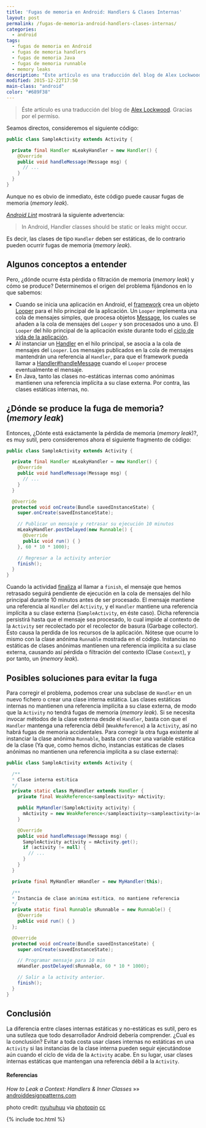 ```yaml
---
title: 'Fugas de memoria en Android: Handlers & Clases Internas'
layout: post
permalink: /fugas-de-memoria-android-handlers-clases-internas/
categories:
  - android
tags:
  - fugas de memoria en Android
  - fugas de memoria handlers
  - fugas de memoria Java
  - fugas de memoria runnable
  - memory leaks
description: "Éste artículo es una traducción del blog de Alex Lockwood. Gracias por el permiso."
modified: 2015-12-22T17:50
main-class: "android"
color: "#689F38"
---
```

> Éste artículo es una traducción del blog de [Alex Lockwood][1]. Gracias por el permiso.

Seamos directos, consideremos el siguiente código:

```java
public class SampleActivity extends Activity {

  private final Handler mLeakyHandler = new Handler() {
    @Override
    public void handleMessage(Message msg) {
      // ...
    }
  }
}

```

Aunque no es obvio de inmediato, éste código puede causar fugas de memoria (*memory leak*).

<!--ad-->

[*Android Lint*][2] mostrará la siguiente advertencia:

> In Android, Handler classes should be static or leaks might occur.

Es decir, las clases de tipo `Handler` deben ser estáticas, de lo contrario pueden ocurrir fugas de memoria (*memory leak*).

## Algunos conceptos a entender

Pero, ¿dónde ocurre ésta pérdida o filtración de memoria (*memory leak*) y cómo se produce? Determinemos el origen del problema fijándonos en lo que sabemos:

  * Cuando se inicia una aplicación en Android, el [framework][3] crea un objeto [Looper][4] para el hilo principal de la aplicación. Un `Looper` implementa una cola de mensajes simples, que procesa objetos [Message][5], los cuales se añaden a la cola de mensajes del `Looper` y son procesados uno a uno. El `Looper` del hilo principal de la aplicación existe durante todo el [ciclo de vida de la aplicación][6].
  * Al instanciar un [Handler][7] en el hilo principal, se asocia a la cola de mensajes del `Looper`. Los mensajes publicados en la cola de mensajes mantendrán una referencia al `Handler`, para que el framework pueda llamar a [Handler#handleMessage][8] cuando el `Looper` procese eventualmente el mensaje.
  * En Java, tanto las clases no-estáticas internas como anónimas mantienen una referencia implícita a su clase externa. Por contra, las clases estáticas internas, no.

## ¿Dónde se produce la fuga de memoria? (*memory leak*)

Entonces, ¿Dónte está exáctamente la pérdida de memoria (*memory leak*)?, es muy sutil, pero consideremos ahora el siguiente fragmento de código:

```java
public class SampleActivity extends Activity {

  private final Handler mLeakyHandler = new Handler() {
    @Override
    public void handleMessage(Message msg) {
      // ...
    }
  }

  @Override
  protected void onCreate(Bundle savedInstanceState) {
    super.onCreate(savedInstanceState);

    // Publicar un mensaje y retrasar su ejecución 10 minutos
    mLeakyHandler.postDelayed(new Runnable() {
      @Override
      public void run() { }
    }, 60 * 10 * 1000);

    // Regresar a la activity anterior
    finish();
  }
}

```

Cuando la actividad [finaliza][9] al llamar a `finish`, el mensaje que hemos retrasado seguirá pendiente de ejecución en la cola de mensajes del hilo principal durante 10 minutos antes de ser procesado. El mensaje mantiene una referencia al `Handler` del `Activity`, y el `Handler` mantiene una referencia implícita a su clase externa (`SampleActivity`, en éste caso). Dicha referencia persistirá hasta que el mensaje sea procesado, lo cual impide al contexto de la `Activity` ser recolectado por el recolector de basura (Garbage collector). Ésto causa la perdida de los recursos de la aplicación. Nótese que ocurre lo mismo con la clase anónima `Runnable` mostrada en el código. Instancias no estáticas de clases anónimas mantienen una referencia implícita a su clase externa, causando así pérdida o filtración del contexto (Clase `Context`), y por tanto, un (*memory leak*).

## Posibles soluciones para evitar la fuga

Para corregir el problema, podemos crear una subclase de `Handler` en un nuevo fichero o crear una clase interna estática. Las clases estáticas internas no mantienen una referencia implícita a su clase externa, de modo que la `Activity` no tendrá fugas de memoria (*memory leak*). Si se necesita invocar métodos de la clase externa desde el `Handler`, basta con que el `Handler` mantenga una referencia débil (`WeakReference`) a la `Activity`, así no habrá fugas de memoria accidentales. Para corregir la otra fuga existente al instanciar la clase anónima `Runnable`, basta con crear una variable estática de la clase (Ya que, como hemos dicho, instancias estáticas de clases anónimas no mantienen una referencia implícita a su clase externa):

```java
public class SampleActivity extends Activity {

  /**
  * Clase interna estática
  */
  private static class MyHandler extends Handler {
    private final WeakReference<sampleactivity> mActivity;

    public MyHandler(SampleActivity activity) {
      mActivity = new WeakReference</sampleactivity><sampleactivity>(activity);
    }

    @Override
    public void handleMessage(Message msg) {
      SampleActivity activity = mActivity.get();
      if (activity != null) {
        // ...
      }
    }
  }

  private final MyHandler mHandler = new MyHandler(this);

  /**
  * Instancia de clase anónima estática, no mantiene referencia
  */
  private static final Runnable sRunnable = new Runnable() {
    @Override
    public void run() { }
  };

  @Override
  protected void onCreate(Bundle savedInstanceState) {
    super.onCreate(savedInstanceState);

    // Programar mensaje para 10 min
    mHandler.postDelayed(sRunnable, 60 * 10 * 1000);

    // Salir a la activity anterior.
    finish();
  }
}

```

## Conclusión

La diferencia entre clases internas estáticas y no-estáticas es sutil, pero es una sutileza que todo desarrollador Android debería comprender. ¿Cual es la conclusión? Evitar a toda costa usar clases internas no estáticas en una `Activity` si las instancias de la clase interna pueden seguir ejecutándose aún cuando el ciclo de vida de la `Activity` acabe. En su lugar, usar clases internas estáticas que mantengan una referencia débil a la `Activity`.

#### Referencias

*How to Leak a Context: Handlers & Inner Classes* »» <a href="http://www.androiddesignpatterns.com/2013/01/inner-class-handler-memory-leak.html" target="_blank">androiddesignpatterns.com</a>

photo credit: [nyuhuhuu][10] via [photopin][11] [cc][12]



 [1]: http://www.androiddesignpatterns.com "Blog de Alex"
 [2]: https://elbauldelprogramador.com/eliminar-recursos-sin-usar-en-android/ "Eliminar recursos sin usar en Android"
 [3]: https://elbauldelprogramador.com/los-10-mejores-frameworks-gratis-de-aplicaciones-web/ "11 Framewors web gratuitos"
 [4]: http://developer.android.com/reference/android/os/Looper.html
 [5]: http://developer.android.com/reference/android/os/Message.html
 [6]: https://elbauldelprogramador.com/fundamentos-programacion-android-ciclo/ "Programación Android - Ciclo de vida de las Activities"
 [7]: http://developer.android.com/reference/android/os/Handler.html
 [8]: http://developer.android.com/reference/android/os/Handler.html#handleMessage(android.os.Message)
 [9]: https://elbauldelprogramador.com/eliminar-la-pila-de-actividades-back-stack-en-android/ "Finalizar actividades en Android"
 [10]: https://www.flickr.com/photos/nyuhuhuu/4653088356/
 [11]: http://photopin.com
 [12]: http://creativecommons.org/licenses/by/2.0/

{% include toc.html %}
</sampleactivity>
